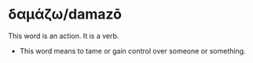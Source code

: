 # δαμάζω/damazō
This word is an action. It is a verb. 

* This word means to tame or gain control over someone or something. 
